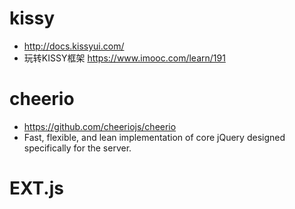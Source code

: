 # kissy

- <http://docs.kissyui.com/>
- 玩转KISSY框架 <https://www.imooc.com/learn/191>

# cheerio

- <https://github.com/cheeriojs/cheerio>
- Fast, flexible, and lean implementation of core jQuery designed specifically for the server.

# EXT.js